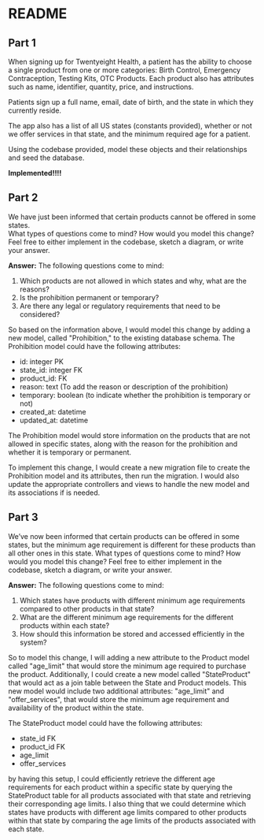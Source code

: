 # README

## Part 1

When signing up for Twentyeight Health, a patient has the ability to choose a single product from one or more categories:  Birth Control, Emergency Contraception, Testing Kits, OTC Products.  Each product also has attributes such as name, identifier, quantity, price, and instructions.  

Patients sign up a full name, email, date of birth, and the state in which they currently reside. 

The app also has a list of all US states (constants provided), whether or not we offer services in that state, and the minimum required age for a patient.

Using the codebase provided, model these objects and their relationships and seed the database.

**Implemented!!!!**

## Part 2

We have just been informed that certain products cannot be offered in some states.  
What types of questions come to mind?  How would you model this change?  Feel free to either implement in the codebase, sketch a diagram, or write your answer.

**Answer:**
The following questions come to mind:

1. Which products are not allowed in which states and why, what are the reasons?
2. Is the prohibition permanent or temporary?
3. Are there any legal or regulatory requirements that need to be considered?

So based on the information above, I would model this change by adding a new model, called "Prohibition," to the existing database schema. The Prohibition model could have the following attributes:

- id: integer PK
- state_id: integer FK
- product_id: FK
- reason: text (To add the reason or description of the prohibition)
- temporary: boolean (to indicate whether the prohibition is temporary or not)
- created_at: datetime
- updated_at: datetime

The Prohibition model would store information on the products that are not allowed in specific states, along with the reason for the prohibition and whether it is temporary or permanent.

To implement this change, I would create a new migration file to create the Prohibition model and its attributes, then run the migration. I would also update the appropriate controllers and views to handle the new model and its associations if is needed.


## Part 3

We’ve now been informed that certain products can be offered in some states, but the minimum age requirement is different for these products than all other ones in this state.
What types of questions come to mind?  How would you model this change?  Feel free to either implement in the codebase, sketch a diagram, or write your answer.

**Answer:**
The following questions come to mind:

1. Which states have products with different minimum age requirements compared to other products in that state?
2. What are the different minimum age requirements for the different products within each state?
3. How should this information be stored and accessed efficiently in the system?


So to model this change, I will adding a new attribute to the Product model called "age_limit" that would store the minimum age required to purchase the product. Additionally, I could create a new model called "StateProduct" that would act as a join table between the State and Product models. This new model would include two additional attributes: "age_limit" and "offer_services", that would store the minimum age requirement and availability of the product within the state.

The StateProduct model could have the following attributes:

- state_id FK
- product_id FK
- age_limit 
- offer_services

by having this setup, I could efficiently retrieve the different age requirements for each product within a specific state by querying the StateProduct table for all products associated with that state and retrieving their corresponding age limits. I also thing that we could determine which states have products with different age limits compared to other products within that state by comparing the age limits of the products associated with each state.



